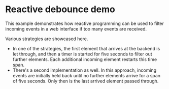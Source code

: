 # Reactive debounce demo

This example demonstrates how reactive programming can be used to filter incoming events in a web interface if too many events are received. 

Various strategies are showcased here. 

* In one of the strategies, the first element that arrives at the backend is let through, and then a timer is started for five seconds to filter out further elements. Each additional incoming element restarts this time span. 
* There's a second implementation as well. In this approach, incoming events are initially held back until no further elements arrive for a span of five seconds. Only then is the last arrived element passed through.
